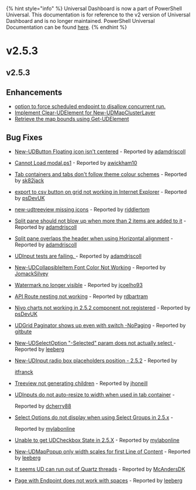 ﻿{% hint style="info" %}
Universal Dashboard is now a part of PowerShell Universal. This documentation is for reference to the v2 version of Universal Dashboard and is no longer maintained. PowerShell Universal Documentation can be found [here](https://docs.ironmansoftware.com).
{% endhint %}


# v2.5.3

## v2.5.3

## Enhancements

* [option to force scheduled endpoint to disallow concurrent run.](https://github.com/ironmansoftware/universal-dashboard/issues/1000)
* [Implement Clear-UDElement for New-UDMapClusterLayer](https://github.com/ironmansoftware/universal-dashboard/issues/998)
* [Retrieve the map bounds using Get-UDElement](https://github.com/ironmansoftware/universal-dashboard/issues/995)        

## Bug Fixes

* [New-UDButton Floating icon isn't centered](https://github.com/ironmansoftware/universal-dashboard/issues/1027) - Reported by [adamdriscoll](https://github.com/adamdriscoll)
* [Cannot Load modal.ps1](https://github.com/ironmansoftware/universal-dashboard/issues/1026) - Reported by [awickham10](https://github.com/awickham10)
* [Tab containers and tabs don't follow theme colour schemes](https://github.com/ironmansoftware/universal-dashboard/issues/1006) - Reported by [sk82jack](https://github.com/sk82jack)
* [export to csv button on grid not working in Internet Explorer](https://github.com/ironmansoftware/universal-dashboard/issues/1004) - Reported by [psDevUK](https://github.com/psDevUK)
* [new-udtreeview missing icons](https://github.com/ironmansoftware/universal-dashboard/issues/1002) - Reported by [riddlertom](https://github.com/riddlertom)
* [Split pane should not blow up when more than 2 items are added to it](https://github.com/ironmansoftware/universal-dashboard/issues/997) - Reported by [adamdriscoll](https://github.com/adamdriscoll)
* [Split pane overlaps the header when using Horizontal alignment](https://github.com/ironmansoftware/universal-dashboard/issues/996) - Reported by [adamdriscoll](https://github.com/adamdriscoll)
* [UDInput tests are failing. ](https://github.com/ironmansoftware/universal-dashboard/issues/988) - Reported by [adamdriscoll](https://github.com/adamdriscoll)
* [New-UDCollapsibleItem Font Color Not Working](https://github.com/ironmansoftware/universal-dashboard/issues/982) - Reported by [JomackSilvey](https://github.com/JomackSilvey)
* [Watermark no longer visible](https://github.com/ironmansoftware/universal-dashboard/issues/979) - Reported by [jcoelho93](https://github.com/jcoelho93)
* [API Route nesting not working](https://github.com/ironmansoftware/universal-dashboard/issues/974) - Reported by [rdbartram](https://github.com/rdbartram)
* [Nivo charts not working in 2.5.2 component not registered](https://github.com/ironmansoftware/universal-dashboard/issues/963) - Reported by [psDevUK](https://github.com/psDevUK)
* [UDGrid Paginator shows up even with switch -NoPaging](https://github.com/ironmansoftware/universal-dashboard/issues/962) - Reported by [gitbute](https://github.com/gitbute)
* [New-UDSelectOption "-Selected" param does not actually select ](https://github.com/ironmansoftware/universal-dashboard/issues/959) - Reported by [leeberg](https://github.com/leeberg)
* [New-UDInput radio box placeholders position - 2.5.2](https://github.com/ironmansoftware/universal-dashboard/issues/951) - Reported by

  [itfranck](https://github.com/itfranck)

* [Treeview not generating children](https://github.com/ironmansoftware/universal-dashboard/issues/946) - Reported by [jhoneill](https://github.com/jhoneill)
* [UDInputs do not auto-resize to width when used in tab container](https://github.com/ironmansoftware/universal-dashboard/issues/943) -

  Reported by [dcherry88](https://github.com/dcherry88)

* [Select Options do not display when using Select Groups in 2.5.x](https://github.com/ironmansoftware/universal-dashboard/issues/942) -

  Reported by [mylabonline](https://github.com/mylabonline)

* [Unable to get UDCheckbox State in 2.5.X](https://github.com/ironmansoftware/universal-dashboard/issues/941) - Reported by [mylabonline](https://github.com/mylabonline)
* [New-UDMapPopup only width scales for first Line of Content](https://github.com/ironmansoftware/universal-dashboard/issues/933) - Reported by [leeberg](https://github.com/leeberg)
* [It seems UD can run out of Quartz threads](https://github.com/ironmansoftware/universal-dashboard/issues/776) - Reported by [McAndersDK](https://github.com/McAndersDK)
* [Page with Endpoint does not work with spaces](https://github.com/ironmansoftware/universal-dashboard/issues/734) - Reported by [leeberg](https://github.com/leeberg)



